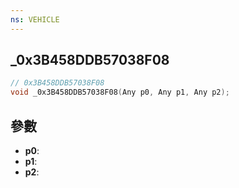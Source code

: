 ```yaml
---
ns: VEHICLE
---
```

## _0x3B458DDB57038F08

```c
// 0x3B458DDB57038F08
void _0x3B458DDB57038F08(Any p0, Any p1, Any p2);
```


## 參數
* **p0**: 
* **p1**: 
* **p2**: 

